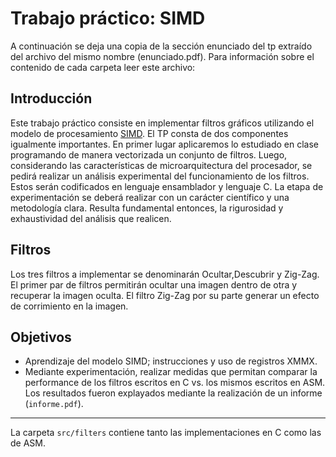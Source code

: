 # Trabajo práctico: SIMD

A continuación se deja una copia de la sección enunciado del tp extraído del archivo del mismo nombre (enunciado.pdf). Para información sobre el contenido de cada carpeta leer este archivo:

## Introducción

Este trabajo práctico consiste en implementar filtros gráficos utilizando el modelo de 
procesamiento [SIMD](https://es.wikipedia.org/wiki/SIMD). El TP consta de dos componentes igualmente importantes. En primer lugar
aplicaremos lo estudiado en clase programando de manera vectorizada un conjunto de filtros.
Luego, considerando las características de microarquitectura del procesador, se pedirá realizar
un análisis experimental del funcionamiento de los filtros. Estos serán codificados en lenguaje
ensamblador y lenguaje C.
La etapa de experimentación se deberá realizar con un carácter científico y una metodología
clara. Resulta fundamental entonces, la rigurosidad y exhaustividad del análisis que realicen.

## Filtros

Los tres filtros a implementar se denominarán Ocultar,Descubrir y Zig-Zag. El primer par
de filtros permitirán ocultar una imagen dentro de otra y recuperar la imagen oculta. El filtro
Zig-Zag por su parte generar un efecto de corrimiento en la imagen.

## Objetivos
- Aprendizaje del modelo SIMD; instrucciones y uso de registros XMMX.
- Mediante experimentación, realizar medidas que permitan comparar la performance de los filtros escritos en C vs. los mismos escritos en ASM. Los resultados fueron explayados mediante la realización de un informe (`informe.pdf`).

--------------------------------------------------------------------------------------------------------------------------------

La carpeta `src/filters` contiene tanto las implementaciones en C como las de ASM.

